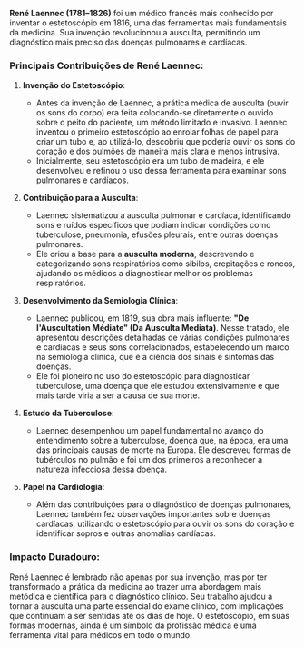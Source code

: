 **René Laennec (1781–1826)** foi um médico francês mais conhecido por inventar o estetoscópio em 1816, uma das ferramentas mais fundamentais da medicina. Sua invenção revolucionou a ausculta, permitindo um diagnóstico mais preciso das doenças pulmonares e cardíacas.

### Principais Contribuições de René Laennec:

1. **Invenção do Estetoscópio**:
   - Antes da invenção de Laennec, a prática médica de ausculta (ouvir os sons do corpo) era feita colocando-se diretamente o ouvido sobre o peito do paciente, um método limitado e invasivo. Laennec inventou o primeiro estetoscópio ao enrolar folhas de papel para criar um tubo e, ao utilizá-lo, descobriu que poderia ouvir os sons do coração e dos pulmões de maneira mais clara e menos intrusiva.
   - Inicialmente, seu estetoscópio era um tubo de madeira, e ele desenvolveu e refinou o uso dessa ferramenta para examinar sons pulmonares e cardíacos.

2. **Contribuição para a Ausculta**:
   - Laennec sistematizou a ausculta pulmonar e cardíaca, identificando sons e ruídos específicos que podiam indicar condições como tuberculose, pneumonia, efusões pleurais, entre outras doenças pulmonares.
   - Ele criou a base para a **ausculta moderna**, descrevendo e categorizando sons respiratórios como sibilos, crepitações e roncos, ajudando os médicos a diagnosticar melhor os problemas respiratórios.

3. **Desenvolvimento da Semiologia Clínica**:
   - Laennec publicou, em 1819, sua obra mais influente: **"De l'Auscultation Médiate" (Da Ausculta Mediata)**. Nesse tratado, ele apresentou descrições detalhadas de várias condições pulmonares e cardíacas e seus sons correlacionados, estabelecendo um marco na semiologia clínica, que é a ciência dos sinais e sintomas das doenças.
   - Ele foi pioneiro no uso do estetoscópio para diagnosticar tuberculose, uma doença que ele estudou extensivamente e que mais tarde viria a ser a causa de sua morte.

4. **Estudo da Tuberculose**:
   - Laennec desempenhou um papel fundamental no avanço do entendimento sobre a tuberculose, doença que, na época, era uma das principais causas de morte na Europa. Ele descreveu formas de tubérculos no pulmão e foi um dos primeiros a reconhecer a natureza infecciosa dessa doença.

5. **Papel na Cardiologia**:
   - Além das contribuições para o diagnóstico de doenças pulmonares, Laennec também fez observações importantes sobre doenças cardíacas, utilizando o estetoscópio para ouvir os sons do coração e identificar sopros e outras anomalias cardíacas.

### Impacto Duradouro:
René Laennec é lembrado não apenas por sua invenção, mas por ter transformado a prática da medicina ao trazer uma abordagem mais metódica e científica para o diagnóstico clínico. Seu trabalho ajudou a tornar a ausculta uma parte essencial do exame clínico, com implicações que continuam a ser sentidas até os dias de hoje. O estetoscópio, em suas formas modernas, ainda é um símbolo da profissão médica e uma ferramenta vital para médicos em todo o mundo.